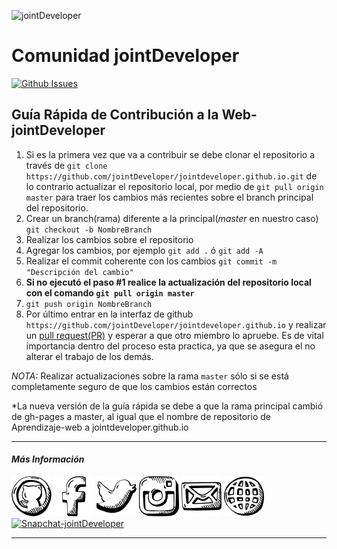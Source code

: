 ![jointDeveloper](https://raw.githubusercontent.com/jointDeveloper/Aprendizaje-Web/gh-pages/IMG/robot-logo.png)

# Comunidad jointDeveloper

[![Github Issues](https://img.shields.io/github/issues/jointDeveloper/Aprendizaje-Web.svg)](http://github.com/jointDeveloper/Aprendizaje-Web/issues)

## Guía Rápida de Contribución a la Web-jointDeveloper


1. Si es la primera vez que va a contribuir se debe clonar el repositorio a través de `git clone https://github.com/jointDeveloper/jointdeveloper.github.io.git` de lo contrario
actualizar el repositorio local, por medio de `git pull origin master` para traer los cambios más recientes sobre el branch principal del repositorio.
2. Crear un branch(rama) diferente a la principal(_master_ en nuestro caso)
`git checkout -b NombreBranch`
3. Realizar los cambios sobre el repositorio
4. Agregar los cambios, por ejemplo `git add .` ó `git add -A`
5. Realizar el commit coherente con los cambios `git commit -m "Descripción del cambio"`
6. __Si no ejecutó el paso #1 realice la actualización del repositorio local con el comando `git pull origin master`__
7. ```git push origin NombreBranch```
8. Por último entrar en la interfaz de github `https://github.com/jointDeveloper/jointdeveloper.github.io` y realizar un <a href="https://help.github.com/articles/using-pull-requests/">pull request(PR)</a> y esperar a que otro miembro lo apruebe. Es de vital importancia dentro del proceso esta practica, ya que se asegura el no alterar el trabajo de los demás.



_NOTA:_ Realizar actualizaciones sobre la rama `master` sólo si se está completamente seguro de que los cambios están correctos

*La nueva versión de la guía rápida se debe a que la rama principal cambió de gh-pages a master, al igual que el nombre de repositorio de Aprendizaje-web a jointdeveloper.github.io

___
#### _Más Información_

<a href="https://github.com/jointDeveloper/"><img src="https://raw.githubusercontent.com/jointDeveloper/media/master/social-icon/github.png" alt="Github-jointDeveloper" /></a>
<a href="https://facebook.com/jointDeveloper/"><img src="https://raw.githubusercontent.com/jointDeveloper/media/master/social-icon/facebook.png" alt="Facebook-jointDeveloper" /></a>
<a href="https://twitter.com/jointdev"><img src="https://raw.githubusercontent.com/jointDeveloper/media/master/social-icon/twitter.png" alt="Twitter-jointDeveloper" /></a>
<a href="https://instagram.com/jointdeveloper/"><img src="https://raw.githubusercontent.com/jointDeveloper/media/master/social-icon/instagram.png" alt="Instagram-jointDeveloper" /></a>
<a href="mailto:developerjoint@gmail.com"><img src="https://raw.githubusercontent.com/jointDeveloper/media/master/social-icon/email.png" alt="E-mail-jointDeveloper" /></a>
<a href="https://jointdeveloper.github.io/Aprendizaje-Web/"><img src="https://raw.githubusercontent.com/jointDeveloper/media/master/social-icon/internet.png" alt="Web-jointDeveloper" /></a>
<a href="https://www.snapchat.com/add/jointdev"><img src="https://raw.githubusercontent.com/jointDeveloper/Aprendizaje-Web/gh-pages/IMG/icons/template/Black/Snapchat.png" alt="Snapchat-jointDeveloper" /></a>
___
